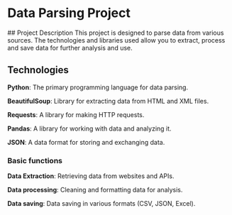<h1>              Data Parsing Project</h1> 
## Project Description
This project is designed to parse data from various sources. The technologies and libraries used allow you to extract, process and save data for further analysis and use.

## Technologies
**Python**: The primary programming language for data parsing.

**BeautifulSoup**: Library for extracting data from HTML and XML files.

**Requests**: A library for making HTTP requests.

**Pandas**: A library for working with data and analyzing it.

**JSON**: A data format for storing and exchanging data.

### Basic functions

**Data Extraction**: Retrieving data from websites and APIs.

**Data processing**: Cleaning and formatting data for analysis.

**Data saving**: Data saving in various formats (CSV, JSON, Excel).
